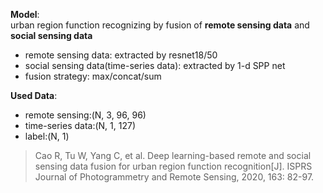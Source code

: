 **Model**:  
urban region function recognizing by fusion of **remote sensing data** and **social sensing data** 
- remote sensing data: extracted by resnet18/50
- social sensing data(time-series data): extracted by 1-d SPP net
- fusion strategy: max/concat/sum 

**Used Data**:
- remote sensing:(N, 3, 96, 96)
- time-series data:(N, 1, 127)
- label:(N, 1)

> Cao R, Tu W, Yang C, et al. Deep learning-based remote and social sensing data fusion for urban region function recognition[J]. ISPRS Journal of Photogrammetry and Remote Sensing, 2020, 163: 82-97.
